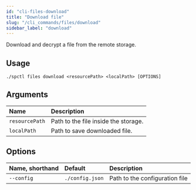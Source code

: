 ```yaml
---
id: "cli-files-download"
title: "Download file"
slug: "/cli_commands/files/download"
sidebar_label: "download"
---
```


Download and decrypt a file from the remote storage.

## Usage

```
./spctl files download <resourcePath> <localPath> [OPTIONS]
```

## Arguments

|**Name**| **Description**                      |
| :- |:-------------------------------------|
|`resourcePath`| Path to the file inside the storage. |
|`localPath`| Path to save downloaded file.        |

## Options

|**Name, shorthand**|**Default**|**Description**|
| :- | :- | :- |
|`--config`|`./config.json`|Path to the configuration file|
